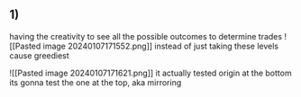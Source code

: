 
## 1)

having the creativity to see all the possible outcomes to determine trades
![[Pasted image 20240107171552.png]] instead of just taking these levels cause greediest 

![[Pasted image 20240107171621.png]] it actually tested origin at the bottom its gonna test the one at the top, aka mirroring 